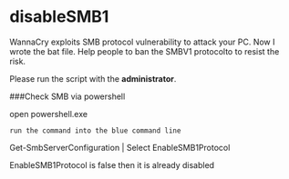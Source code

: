 # disableSMB1

WannaCry exploits SMB protocol vulnerability to attack your PC.
Now I wrote the bat file. Help people to ban the SMBV1 protocolto to resist the risk.

Please run the script with the **administrator**.


###Check SMB via powershell

open powershell.exe
```
run the command into the blue command line
```
Get-SmbServerConfiguration | Select EnableSMB1Protocol

EnableSMB1Protocol is false then it is already disabled
